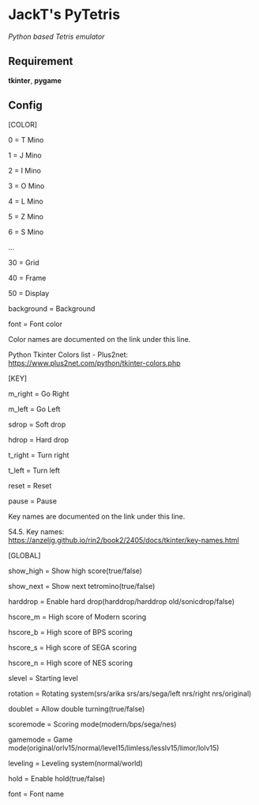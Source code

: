 # JackT's PyTetris
_Python based Tetris emulator_
## Requirement
**tkinter**, **pygame**

## Config
[COLOR]

0 = T Mino

1 = J Mino

2 = I Mino

3 = O Mino

4 = L Mino

5 = Z Mino

6 = S Mino

...

30 = Grid

40 = Frame

50 = Display

background = Background

font = Font color

Color names are documented on the link under this line.

Python Tkinter Colors list - Plus2net: https://www.plus2net.com/python/tkinter-colors.php


[KEY]

m_right = Go Right

m_left = Go Left

sdrop = Soft drop

hdrop = Hard drop

t_right = Turn right

t_left = Turn left

reset = Reset

pause = Pause

Key names are documented on the link under this line.

54.5. Key names: https://anzeljg.github.io/rin2/book2/2405/docs/tkinter/key-names.html


[GLOBAL]

show_high = Show high score(true/false)

show_next = Show next tetromino(true/false)

harddrop = Enable hard drop(harddrop/harddrop old/sonicdrop/false)

hscore_m = High score of Modern scoring

hscore_b = High score of BPS scoring

hscore_s = High score of SEGA scoring

hscore_n = High score of NES scoring

slevel = Starting level

rotation = Rotating system(srs/arika srs/ars/sega/left nrs/right nrs/original)

doublet = Allow double turning(true/false)

scoremode = Scoring mode(modern/bps/sega/nes)

gamemode = Game mode(original/orlv15/normal/level15/limless/lesslv15/limor/lolv15)

leveling = Leveling system(normal/world)

hold = Enable hold(true/false)

font = Font name
